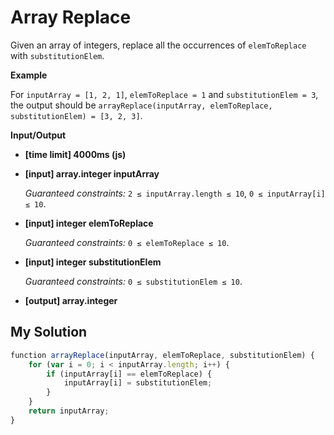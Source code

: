 # Array Replace
﻿Given an array of integers, replace all the occurrences of `elemToReplace` with `substitutionElem`.

**Example**

For `inputArray = [1, 2, 1]`, `elemToReplace = 1` and `substitutionElem = 3`, the output should be
`arrayReplace(inputArray, elemToReplace, substitutionElem) = [3, 2, 3]`.

**Input/Output**

*   **[time limit] 4000ms (js)**

*   **[input] array.integer inputArray**

    _Guaranteed constraints:_
    `2 ≤ inputArray.length ≤ 10`,
    `0 ≤ inputArray[i] ≤ 10`.

*   **[input] integer elemToReplace**

    _Guaranteed constraints:_
    `0 ≤ elemToReplace ≤ 10`.

*   **[input] integer substitutionElem**

    _Guaranteed constraints:_
    `0 ≤ substitutionElem ≤ 10`.

*   **[output] array.integer**


## My Solution
```javascript
﻿function arrayReplace(inputArray, elemToReplace, substitutionElem) {
    for (var i = 0; i < inputArray.length; i++) {
        if (inputArray[i] == elemToReplace) {
            inputArray[i] = substitutionElem;
        }
    }
    return inputArray;
}
​
```
